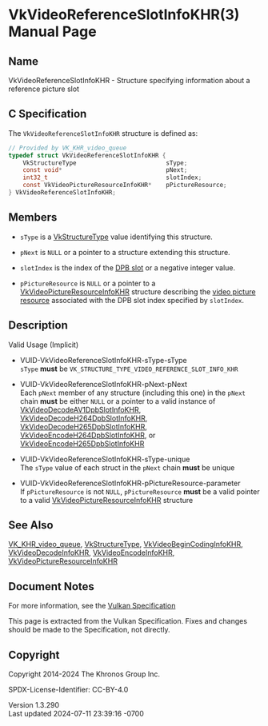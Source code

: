 # VkVideoReferenceSlotInfoKHR(3) Manual Page

## Name

VkVideoReferenceSlotInfoKHR - Structure specifying information about a
reference picture slot



## <a href="#_c_specification" class="anchor"></a>C Specification

The `VkVideoReferenceSlotInfoKHR` structure is defined as:

``` c
// Provided by VK_KHR_video_queue
typedef struct VkVideoReferenceSlotInfoKHR {
    VkStructureType                         sType;
    const void*                             pNext;
    int32_t                                 slotIndex;
    const VkVideoPictureResourceInfoKHR*    pPictureResource;
} VkVideoReferenceSlotInfoKHR;
```

## <a href="#_members" class="anchor"></a>Members

- `sType` is a [VkStructureType](https://registry.khronos.org/vulkan/specs/1.3-extensions/man/html/VkStructureType.html) value identifying
  this structure.

- `pNext` is `NULL` or a pointer to a structure extending this
  structure.

- `slotIndex` is the index of the <a
  href="https://registry.khronos.org/vulkan/specs/1.3-extensions/html/vkspec.html#dpb-slot"
  target="_blank" rel="noopener">DPB slot</a> or a negative integer
  value.

- `pPictureResource` is `NULL` or a pointer to a
  [VkVideoPictureResourceInfoKHR](https://registry.khronos.org/vulkan/specs/1.3-extensions/man/html/VkVideoPictureResourceInfoKHR.html)
  structure describing the <a
  href="https://registry.khronos.org/vulkan/specs/1.3-extensions/html/vkspec.html#video-picture-resources"
  target="_blank" rel="noopener">video picture resource</a> associated
  with the DPB slot index specified by `slotIndex`.

## <a href="#_description" class="anchor"></a>Description

Valid Usage (Implicit)

- <a href="#VUID-VkVideoReferenceSlotInfoKHR-sType-sType"
  id="VUID-VkVideoReferenceSlotInfoKHR-sType-sType"></a>
  VUID-VkVideoReferenceSlotInfoKHR-sType-sType  
  `sType` **must** be `VK_STRUCTURE_TYPE_VIDEO_REFERENCE_SLOT_INFO_KHR`

- <a href="#VUID-VkVideoReferenceSlotInfoKHR-pNext-pNext"
  id="VUID-VkVideoReferenceSlotInfoKHR-pNext-pNext"></a>
  VUID-VkVideoReferenceSlotInfoKHR-pNext-pNext  
  Each `pNext` member of any structure (including this one) in the
  `pNext` chain **must** be either `NULL` or a pointer to a valid
  instance of
  [VkVideoDecodeAV1DpbSlotInfoKHR](https://registry.khronos.org/vulkan/specs/1.3-extensions/man/html/VkVideoDecodeAV1DpbSlotInfoKHR.html),
  [VkVideoDecodeH264DpbSlotInfoKHR](https://registry.khronos.org/vulkan/specs/1.3-extensions/man/html/VkVideoDecodeH264DpbSlotInfoKHR.html),
  [VkVideoDecodeH265DpbSlotInfoKHR](https://registry.khronos.org/vulkan/specs/1.3-extensions/man/html/VkVideoDecodeH265DpbSlotInfoKHR.html),
  [VkVideoEncodeH264DpbSlotInfoKHR](https://registry.khronos.org/vulkan/specs/1.3-extensions/man/html/VkVideoEncodeH264DpbSlotInfoKHR.html),
  or
  [VkVideoEncodeH265DpbSlotInfoKHR](https://registry.khronos.org/vulkan/specs/1.3-extensions/man/html/VkVideoEncodeH265DpbSlotInfoKHR.html)

- <a href="#VUID-VkVideoReferenceSlotInfoKHR-sType-unique"
  id="VUID-VkVideoReferenceSlotInfoKHR-sType-unique"></a>
  VUID-VkVideoReferenceSlotInfoKHR-sType-unique  
  The `sType` value of each struct in the `pNext` chain **must** be
  unique

- <a href="#VUID-VkVideoReferenceSlotInfoKHR-pPictureResource-parameter"
  id="VUID-VkVideoReferenceSlotInfoKHR-pPictureResource-parameter"></a>
  VUID-VkVideoReferenceSlotInfoKHR-pPictureResource-parameter  
  If `pPictureResource` is not `NULL`, `pPictureResource` **must** be a
  valid pointer to a valid
  [VkVideoPictureResourceInfoKHR](https://registry.khronos.org/vulkan/specs/1.3-extensions/man/html/VkVideoPictureResourceInfoKHR.html)
  structure

## <a href="#_see_also" class="anchor"></a>See Also

[VK_KHR_video_queue](https://registry.khronos.org/vulkan/specs/1.3-extensions/man/html/VK_KHR_video_queue.html),
[VkStructureType](https://registry.khronos.org/vulkan/specs/1.3-extensions/man/html/VkStructureType.html),
[VkVideoBeginCodingInfoKHR](https://registry.khronos.org/vulkan/specs/1.3-extensions/man/html/VkVideoBeginCodingInfoKHR.html),
[VkVideoDecodeInfoKHR](https://registry.khronos.org/vulkan/specs/1.3-extensions/man/html/VkVideoDecodeInfoKHR.html),
[VkVideoEncodeInfoKHR](https://registry.khronos.org/vulkan/specs/1.3-extensions/man/html/VkVideoEncodeInfoKHR.html),
[VkVideoPictureResourceInfoKHR](https://registry.khronos.org/vulkan/specs/1.3-extensions/man/html/VkVideoPictureResourceInfoKHR.html)

## <a href="#_document_notes" class="anchor"></a>Document Notes

For more information, see the <a
href="https://registry.khronos.org/vulkan/specs/1.3-extensions/html/vkspec.html#VkVideoReferenceSlotInfoKHR"
target="_blank" rel="noopener">Vulkan Specification</a>

This page is extracted from the Vulkan Specification. Fixes and changes
should be made to the Specification, not directly.

## <a href="#_copyright" class="anchor"></a>Copyright

Copyright 2014-2024 The Khronos Group Inc.

SPDX-License-Identifier: CC-BY-4.0

Version 1.3.290  
Last updated 2024-07-11 23:39:16 -0700
